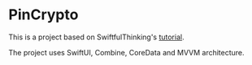 # PinCrypto

This is a project based on SwiftfulThinking's [tutorial](https://github.com/SwiftfulThinking/SwiftUI-Crypto-MVVM-CoreData-Combine).

The project uses SwiftUI, Combine, CoreData and MVVM architecture.
